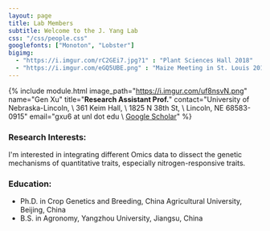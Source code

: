 ```yaml
---
layout: page
title: Lab Members
subtitle: Welcome to the J. Yang Lab
css: "/css/people.css"
googlefonts: ["Monoton", "Lobster"]
bigimg:
  - "https://i.imgur.com/rC2GEi7.jpg?1" : "Plant Sciences Hall 2018"
  - "https://i.imgur.com/eGQ5UBE.png" : "Maize Meeting in St. Louis 2019"
---
```



{% include module.html 
image_path="https://i.imgur.com/uf8nsvN.png" 
name="Gen Xu" 
title="__Research Assistant Prof.__" 
contact="University of Nebraska-Lincoln, \\
  361 Keim Hall, \\
  1825 N 38th St, \\
  Lincoln, NE 68583-0915"
email="gxu6 at unl dot edu \\
[Google Scholar](https://scholar.google.com/citations?user=EQUPblkAAAAJ&hl)"
%}


### Research Interests:

I'm interested in integrating different Omics data to dissect the genetic mechanisms of quantitative traits, especially nitrogen-responsive traits. 

### Education:

- Ph.D. in Crop Genetics and Breeding, China Agricultural University, Beijing, China
- B.S. in Agronomy, Yangzhou University, Jiangsu, China 

